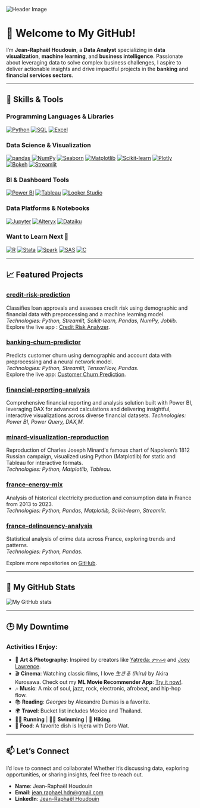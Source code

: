 ![Header Image](https://raw.githubusercontent.com/rhoudouin/rhoudouin/main/header.png)

# 👋 **Welcome to My GitHub!**

I’m **Jean-Raphaël Houdouin**, a **Data Analyst** specializing in **data visualization**, **machine learning**, and **business intelligence**. Passionate about leveraging data to solve complex business challenges, I aspire to deliver actionable insights and drive impactful projects in the **banking** and **financial services sectors**.

---

## 🔧 **Skills & Tools**

### **Programming Languages & Libraries**
[![Python](https://img.shields.io/badge/Python-3776AB?style=for-the-badge&logo=python&logoColor=white)](https://www.python.org/)
[![SQL](https://img.shields.io/badge/SQL-4479A1?style=for-the-badge&logo=postgresql&logoColor=white)](https://www.postgresql.org/)
[![Excel](https://img.shields.io/badge/Excel-217346?style=for-the-badge&logo=microsoft-excel&logoColor=white)](https://www.microsoft.com/en-us/microsoft-365/excel)

### **Data Science & Visualization**
[![pandas](https://img.shields.io/badge/pandas-150458?style=for-the-badge&logo=pandas&logoColor=white)](https://pandas.pydata.org/) 
[![NumPy](https://img.shields.io/badge/NumPy-013243?style=for-the-badge&logo=numpy&logoColor=white)](https://numpy.org/)
[![Seaborn](https://img.shields.io/badge/Seaborn-4C72B0?style=for-the-badge&logo=seaborn&logoColor=white)](https://seaborn.pydata.org/)
[![Matplotlib](https://img.shields.io/badge/Matplotlib-11557C?style=for-the-badge&logo=matplotlib&logoColor=white)](https://matplotlib.org/)
[![Scikit-learn](https://img.shields.io/badge/Scikit--learn-F7931E?style=for-the-badge&logo=scikit-learn&logoColor=white)](https://scikit-learn.org/stable/)
[![Plotly](https://img.shields.io/badge/Plotly-3F4F75?style=for-the-badge&logo=plotly&logoColor=white)](https://plotly.com/)
[![Bokeh](https://img.shields.io/badge/Bokeh-FF7A05?style=for-the-badge&logo=bokeh&logoColor=white)](https://bokeh.org/)
[![Streamlit](https://img.shields.io/badge/Streamlit-FF4B4B?style=for-the-badge&logo=streamlit&logoColor=white)](https://streamlit.io/)

### **BI & Dashboard Tools**
[![Power BI](https://img.shields.io/badge/PowerBI-F2C811?style=for-the-badge&logo=power-bi&logoColor=white)](https://powerbi.microsoft.com/)
[![Tableau](https://img.shields.io/badge/Tableau-E97627?style=for-the-badge&logo=tableau&logoColor=white)](https://www.tableau.com/)
[![Looker Studio](https://img.shields.io/badge/Looker_Studio-4285F4?style=for-the-badge&logo=google-data-studio&logoColor=white)](https://lookerstudio.google.com/)

### **Data Platforms & Notebooks**
[![Jupyter](https://img.shields.io/badge/Jupyter-F37626?style=for-the-badge&logo=jupyter&logoColor=white)](https://jupyter.org/)
[![Alteryx](https://img.shields.io/badge/Alteryx-097AB8?style=for-the-badge&logo=alteryx&logoColor=white)](https://www.alteryx.com/)
[![Dataiku](https://img.shields.io/badge/Dataiku-171C3A?style=for-the-badge&logo=dataiku&logoColor=white)](https://www.dataiku.com/)

### **Want to Learn Next** 🎯
[![R](https://img.shields.io/badge/R-276DC3?style=for-the-badge&logo=r&logoColor=white)](https://www.r-project.org/) [![Stata](https://img.shields.io/badge/Stata-005C82?style=for-the-badge&logo=stata&logoColor=white)](https://www.stata.com/) [![Spark](https://img.shields.io/badge/Spark-E25A1C?style=for-the-badge&logo=apachespark&logoColor=white)](https://spark.apache.org/) [![SAS](https://img.shields.io/badge/SAS-005184?style=for-the-badge&logo=sas&logoColor=white)](https://www.sas.com/) [![C](https://img.shields.io/badge/C-00599C?style=for-the-badge&logo=c&logoColor=white)](https://en.wikipedia.org/wiki/C_(programming_language))

---

## 📈 **Featured Projects**

### **[credit-risk-prediction](https://github.com/RaphaelHoudouin/credit-risk-prediction)**  
Classifies loan approvals and assesses credit risk using demographic and financial data with preprocessing and a machine learning model.  
*Technologies: Python, Streamlit, Scikit-learn, Pandas, NumPy, Joblib.*  
Explore the live app : [Credit Risk Analyzer](https://raphaelhoudouin-credit-risk-prediction.streamlit.app/).

### **[banking-churn-predictor](https://github.com/RaphaelHoudouin/banking-churn-prediction)**
Predicts customer churn using demographic and account data with preprocessing and a neural network model.  
*Technologies: Python, Streamlit, TensorFlow, Pandas.*  
Explore the live app: [Customer Churn Prediction](https://raphaelhoudouin-banking-churn-prediction.streamlit.app/).

### **[financial-reporting-analysis](https://github.com/RaphaelHoudouin/financial-reporting-analysis)**
Comprehensive financial reporting and analysis solution built with Power BI, leveraging DAX for advanced calculations and delivering insightful, interactive visualizations across diverse financial datasets.
*Technologies: Power BI, Power Query, DAX,M.*

### **[minard-visualization-reproduction](https://github.com/RaphaelHoudouin/minard-visualization-reproduction)**
Reproduction of Charles Joseph Minard's famous chart of Napoleon’s 1812 Russian campaign, visualized using Python (Matplotlib) for static and Tableau for interactive formats.  
*Technologies: Python, Matplotlib, Tableau.*

### **[france-energy-mix](https://github.com/RaphaelHoudouin/france-energy-mix)**
Analysis of historical electricity production and consumption data in France from 2013 to 2023.  
*Technologies: Python, Pandas, Matplotlib, Scikit-learn, Streamlit.*

### **[france-delinquency-analysis](https://github.com/RaphaelHoudouin/france-delinquency-analysis)**
Statistical analysis of crime data across France, exploring trends and patterns.  
*Technologies: Python, Pandas.*

Explore more repositories on [GitHub](https://github.com/raphaelhoudouin?tab=repositories).

---

## 👤 **My GitHub Stats**

![My GitHub stats](https://github-readme-stats.vercel.app/api?username=raphaelhoudouin&show_icons=true&theme=transparent)

---

## 🕒 **My Downtime**

### Activities I Enjoy:
- 🎨 **Art & Photography**: Inspired by creators like [Yatreda: ያጥሬዳ](https://yatreda.com/) and [Joey Lawrence](https://joeylshop.com/pages/exhibitions).
- 🎬 **Cinema**: Watching classic films, I love *生きる (Ikiru)* by Akira Kurosawa. Check out my **ML Movie Recommender App**: [Try it now!](https://raphaelhoudouin-movies-recommender-system.streamlit.app/).
- 🎶 **Music**: A mix of soul, jazz, rock, electronic, afrobeat, and hip-hop flow.
- 📚 **Reading**: *Georges* by Alexandre Dumas is a favorite.
- 🌍 **Travel**: Bucket list includes Mexico and Thailand.
- 🏃‍♂️ **Running** | 🏊‍♂️ **Swimming** | 🥾 **Hiking**.
- 🍲 **Food**: A favorite dish is Injera with Doro Wat.

---

## 📫 **Let’s Connect**

I’d love to connect and collaborate! Whether it’s discussing data, exploring opportunities, or sharing insights, feel free to reach out.

- **Name**: Jean-Raphaël Houdouin  
- **Email**: [jean.raphael.hdn@gmail.com](mailto:jean.raphael.hdn@gmail.com)  
- **LinkedIn**: [Jean-Raphaël Houdouin](https://linkedin.com/in/jeanraphaelhoudouin)

